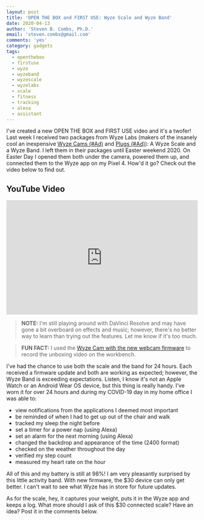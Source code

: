```yaml
---
layout: post
title: 'OPEN THE BOX and FIRST USE: Wyze Scale and Wyze Band'
date: 2020-04-13
author: 'Steven B. Combs, Ph.D.'
email: 'steven.combs@gmail.com'
comments: 'yes'
category: gadgets
tags:
  - openthebox
  - firstuse
  - wyze
  - wyzeband
  - wyzescale
  - wyzelabs
  - scale
  - fitness
  - tracking
  - alexa
  - assistant
---
```


I've created a new OPEN THE BOX and FIRST USE video and it's a twofer! Last week I received two packages from Wyze Labs (makers of the insanely cool an inexpensive [Wyze Cams (#Ad)](https://amzn.to/3em85KE) and [Plugs (#Ad)](https://amzn.to/2wCdbS5)): A Wyze Scale and a Wyze Band. I left them in their packages until Easter weekend 2020. On Easter Day I opened them both under the camera, powered them up, and connected them to the Wyze app on my Pixel 4. How'd it go? Check out the video below to find out.

## YouTube Video

<div style="position:relative;padding-top:56.25%;">
  <p><iframe src="https://www.youtube.com/embed/ZoBnLnDgv1Q" frameborder="0" allowfullscreen style="position:absolute;top:0;left:0;width:100%;height:100%;"></iframe></p>
</div>

> **NOTE:** I'm still playing around with DaVinci Resolve and may have gone a bit overboard on effects and music; however, there's no better way to learn than trying out the features. Let me know if it's too much.

> **FUN FACT:** I used the [Wyze Cam with the new webcam firmware](https://www.stevencombs.com/gadgets/2020/04/05/wyzecam-to-webcam.html) to record the unboxing video on the workbench.

I've had the chance to use both the scale and the band for 24 hours. Each received a firmware update and both are working as expected; however, the Wyze Band is exceeding expectations. Listen, I know it's not an Apple Watch or an Android Wear OS device, but this thing is really handy. I've worn it for over 24 hours and during my COVID-19 day in my home office I was able to:

* view notifications from the applications I deemed most important
* be reminded of when I had to get up out of the chair and walk
* tracked my sleep the night before
* set a timer for a power nap (using Alexa)
* set an alarm for the next morning (using Alexa)
* changed the backdrop and appearance of the time (2400 format)
* checked on the weather throughout the day
* verified my step count
* measured my heart rate on the hour

All of this and my battery is still at 98%! I am very pleasantly surprised by this little activity band. With new firmware, the $30 device can only get better. I can't wait to see what Wyze has in store for future updates.

As for the scale, hey, it captures your weight, puts it in the Wyze app and keeps a log. What more should I ask of this $30 connected scale? Have an idea? Post it in the comments below.
